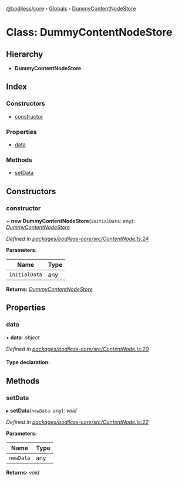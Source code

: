 [@bodiless/core](../README.md) › [Globals](../globals.md) › [DummyContentNodeStore](dummycontentnodestore.md)

# Class: DummyContentNodeStore

## Hierarchy

* **DummyContentNodeStore**

## Index

### Constructors

* [constructor](dummycontentnodestore.md#constructor)

### Properties

* [data](dummycontentnodestore.md#data)

### Methods

* [setData](dummycontentnodestore.md#setdata)

## Constructors

###  constructor

\+ **new DummyContentNodeStore**(`initialData`: any): *[DummyContentNodeStore](dummycontentnodestore.md)*

*Defined in [packages/bodiless-core/src/ContentNode.ts:24](https://github.com/johnsonandjohnson/Bodiless-JS/blob/5e073e2b/packages/bodiless-core/src/ContentNode.ts#L24)*

**Parameters:**

Name | Type |
------ | ------ |
`initialData` | any |

**Returns:** *[DummyContentNodeStore](dummycontentnodestore.md)*

## Properties

###  data

• **data**: *object*

*Defined in [packages/bodiless-core/src/ContentNode.ts:20](https://github.com/johnsonandjohnson/Bodiless-JS/blob/5e073e2b/packages/bodiless-core/src/ContentNode.ts#L20)*

#### Type declaration:

## Methods

###  setData

▸ **setData**(`newData`: any): *void*

*Defined in [packages/bodiless-core/src/ContentNode.ts:22](https://github.com/johnsonandjohnson/Bodiless-JS/blob/5e073e2b/packages/bodiless-core/src/ContentNode.ts#L22)*

**Parameters:**

Name | Type |
------ | ------ |
`newData` | any |

**Returns:** *void*
